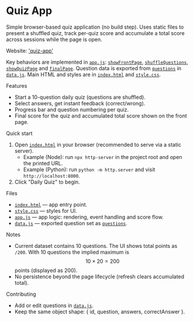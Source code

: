# Quiz App

Simple browser-based quiz application (no build step). Uses static files to present a shuffled quiz, track per-quiz score and accumulate a total score across sessions while the page is open.

Website: ['quiz-app'](https://quiz-app-js-alpha.vercel.app/)

Key behaviors are implemented in [`app.js`](app.js): [`showFrontPage`](app.js), [`shuffleQuestions`](app.js), [`showQuizPage`](app.js) and [`finalPage`](app.js). Question data is exported from [`questions`](data.js) in [`data.js`](data.js). Main HTML and styles are in [`index.html`](index.html) and [`style.css`](style.css).

Features
- Start a 10-question daily quiz (questions are shuffled).
- Select answers, get instant feedback (correct/wrong).
- Progress bar and question numbering per quiz.
- Final score for the quiz and accumulated total score shown on the front page.

Quick start
1. Open [`index.html`](index.html) in your browser (recommended to serve via a static server).
   - Example (Node): run `npx http-server` in the project root and open the printed URL.
   - Example (Python): run `python -m http.server` and visit `http://localhost:8000`.
2. Click "Daily Quiz" to begin.

Files
- [`index.html`](index.html) — app entry point.
- [`style.css`](style.css) — styles for UI.
- [`app.js`](app.js) — app logic: rendering, event handling and score flow.
- [`data.js`](data.js) — exported question set as [`questions`](data.js).

Notes
- Current dataset contains 10 questions. The UI shows total points as `/200`. With 10 questions the implied maximum is $$10 \times 20 = 200$$ points (displayed as $200$).
- No persistence beyond the page lifecycle (refresh clears accumulated total).

Contributing
- Add or edit questions in [`data.js`](data.js).
- Keep the same object shape: { id, question, answers, correctAnswer }.
